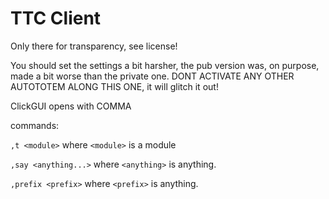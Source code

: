 TTC Client
==========

Only there for transparency, see license!

You should set the settings a bit harsher, the pub version was, on purpose, made a bit worse than the private one.
DONT ACTIVATE ANY OTHER AUTOTOTEM ALONG THIS ONE, it will glitch it out!

ClickGUI opens with COMMA

commands:

`,t <module>` where `<module>` is a module

`,say <anything...>` where `<anything>` is anything.

`,prefix <prefix>` where `<prefix>` is anything.
